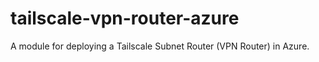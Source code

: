 # tailscale-vpn-router-azure
A module for deploying a Tailscale Subnet Router (VPN Router) in Azure.
